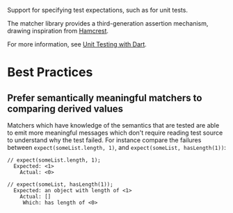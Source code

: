 Support for specifying test expectations, such as for unit tests.

The matcher library provides a third-generation assertion mechanism, drawing
inspiration from [Hamcrest](https://code.google.com/p/hamcrest/).

For more information, see
[Unit Testing with Dart](https://github.com/dart-lang/test/blob/master/pkgs/test/README.md#writing-tests).

# Best Practices

## Prefer semantically meaningful matchers to comparing derived values

Matchers which have knowledge of the semantics that are tested are able to emit
more meaningful messages which don't require reading test source to understand
why the test failed. For instance compare the failures between
`expect(someList.length, 1)`, and `expect(someList, hasLength(1))`:

```
// expect(someList.length, 1);
  Expected: <1>
    Actual: <0>
```

```
// expect(someList, hasLength(1));
  Expected: an object with length of <1>
    Actual: []
     Which: has length of <0>

```
